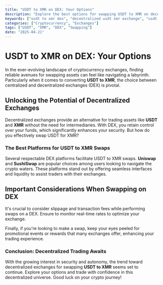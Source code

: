 ```yaml
---
title: "USDT to XMR on DEX: Your Options"
description: "Explore the best options for swapping USDT to XMR on decentralized exchanges, including top platforms and tips."
keywords: ["usdt to xmr dex", "decentralized usdt xmr exchange", "usdt xmr swap on dex"]
categories: ["Cryptocurrency", "Exchanges"]
tags: ["USDT", "XMR", "DEX", "Swapping"]
date: "2025-04-21"
---
```


# USDT to XMR on DEX: Your Options

In the ever-evolving landscape of cryptocurrency exchanges, finding reliable avenues for swapping assets can feel like navigating a labyrinth. Particularly when it comes to converting **USDT to XMR**, the choice between centralized and decentralized exchanges (DEX) is pivotal.

## Unlocking the Potential of Decentralized Exchanges

Decentralized exchanges provide an alternative for trading assets like **USDT** and **XMR** without the need for intermediaries. With DEX, you retain control over your funds, which significantly enhances your security. But how do you effectively swap USDT for XMR? 

### The Best Platforms for USDT to XMR Swaps

Several respectable DEX platforms facilitate USDT to XMR swaps. **Uniswap** and **SushiSwap** are popular choices among users looking to navigate the crypto waters. These platforms stand out by offering seamless interfaces and liquidity to assist traders with their exchanges.

## Important Considerations When Swapping on DEX

It's crucial to consider slippage and transaction fees while performing swaps on a DEX. Ensure to monitor real-time rates to optimize your exchange.

Finally, if you're looking to make a swap, keep your eyes peeled for promotional events or rewards that many exchanges offer, enhancing your trading experience.

### Conclusion: Decentralized Trading Awaits

With the growing interest in security and autonomy, the trend toward decentralized exchanges for swapping **USDT to XMR** seems set to continue. Explore your options and trade with confidence in this decentralized universe. Good luck on your crypto journey!